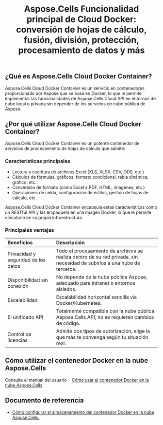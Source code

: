 ﻿---
title: "Aspose.Cells Funcionalidad principal de Cloud Docker: conversión de hojas de cálculo, fusión, división, protección, procesamiento de datos y más"
second_title: Documen
ArticleTitle: Aspose.Cells Cloud Docker Core Functionalit
linktitle: Característica
type: docs
url: /es/docker-container-features/
description: Aspose.Cells Cloud Docker Container es un servicio en contenedores proporcionado por Aspose que se basa en Docker, lo que le permite implementar las funcionalidades de Aspose.Cells Cloud API en entornos de nube local o privada sin depender de los servicios de nube pública de Aspose
weight: 30
kwords: Excel Contenedor Docker en la nube, contenedor Docker en la nube propia, contenedor Docker REST, hoja de cálculo, PDF, CSV, JSON, Markdown, imagen Docker, contenedor Docker
---
## ¿Qué es Aspose.Cells Cloud Docker Container?

Aspose.Cells Cloud Docker Container es un servicio en contenedores proporcionado por Aspose que se basa en Docker, lo que le permite implementar las funcionalidades de Aspose.Cells Cloud API en entornos de nube local o privada sin depender de los servicios de nube pública de Aspose.

## ¿Por qué utilizar Aspose.Cells Cloud Docker Container?

Aspose.Cells Cloud Docker Container es un potente contenedor de servicios de procesamiento de hojas de cálculo que admite:

### Características principales

- Lectura y escritura de archivos Excel (XLS, XLSX, CSV, ODS, etc.)
- Cálculos de fórmulas, gráficos, formato condicional, tabla dinámica, gráfico, etc.
- Conversión de formato (como Excel a PDF, HTML, imágenes, etc.)
- Operaciones de celda, configuración de estilos, gestión de hojas de cálculo, etc.

Aspose.Cells Cloud Docker Container encapsula estas características como un RESTful API y las empaqueta en una imagen Docker, lo que le permite ejecutarlo en su propia infraestructura.

### Principales ventajas

| Beneficios| Descripción|
|:- |:- |
| Privacidad y seguridad de los datos| Todo el procesamiento de archivos se realiza dentro de su red privada, sin necesidad de subirlos a una nube de terceros.|
| Disponibilidad sin conexión| No depende de la nube pública Aspose, adecuado para intranet o entornos aislados.|
| Escalabilidad| Escalabilidad horizontal sencilla via Docker/Kubernetes.|
| El unificado API| Totalmente compatible con la nube pública Aspose.Cells API, no se requieren cambios de código.|
| Control de licencias| Admite dos tipos de autorización, elige la que más te convenga según tu situación real.|

## Cómo utilizar el contenedor Docker en la nube Aspose.Cells

 Consulte el manual del usuario --[Cómo usar el contenedor Docker en la nube Aspose.Cells](https://docs.aspose.cloud/cells/docker-developer-guide/#run-asposecells-cloud-docker-container).

## Documento de referencia

- [Cómo configurar el almacenamiento del contenedor Docker en la nube Aspose.Cells.](https://docs.aspose.cloud/cells/docker/storage/)
